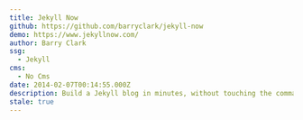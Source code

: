 ```yaml
---
title: Jekyll Now
github: https://github.com/barryclark/jekyll-now
demo: https://www.jekyllnow.com/
author: Barry Clark
ssg:
  - Jekyll
cms:
  - No Cms
date: 2014-02-07T00:14:55.000Z
description: Build a Jekyll blog in minutes, without touching the command line.
stale: true
---
```

